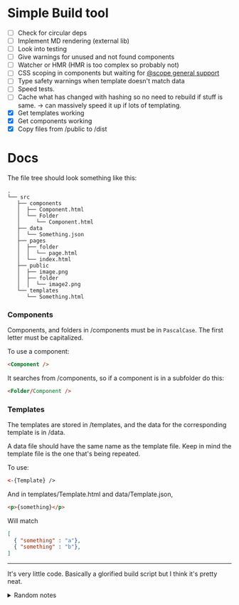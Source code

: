 # Simple Build tool

- [ ] Check for circular deps
- [ ] Implement MD rendering (external lib)
- [ ] Look into testing
- [ ] Give warnings for unused and not found components
- [ ] Watcher or HMR (HMR is too complex so probably not)
- [ ] CSS scoping in components but waiting for [@scope general support](https://developer.mozilla.org/en-US/docs/Web/CSS/@scope)
- [ ] Type safety warnings when template doesn't match data
- [ ] Speed tests.
- [ ] Cache what has changed with hashing so no need to rebuild if stuff is same. -> can massively speed it up if lots of templating.
- [x] Get templates working
- [x] Get components working
- [x] Copy files from /public to /dist

# Docs

The file tree should look something like this:

```
.
└── src
   ├── components
   │  ├── Component.html
   │  └── Folder
   │     └── Component.html
   ├── data
   │  └── Something.json
   ├── pages
   │  ├── folder
   │  │  └── page.html
   │  └── index.html
   ├── public
   │  ├── image.png
   │  ├── folder
   │  │  └── image2.png
   └── templates
      └── Something.html
```
### Components

Components, and folders in /components must be in `PascalCase`. The first letter must be capitalized.

To use a component:

```html
<Component />
```

It searches from /components, so if a component is in a subfolder do this:

```html
<Folder/Component />
```

### Templates

The templates are stored in /templates, and the data for the corresponding template is in /data.

A data file should have the same name as the template file. Keep in mind the template file is the one that's being repeated.

To use:

```html
<-{Template} />
```

And in templates/Template.html and data/Template.json,

```html
<p>{something}</p>
```
Will match
```json
[
  { "something" : "a"},
  { "something" : "b"},
]
```

---

It's very little code. Basically a glorified build script but I think it's pretty neat.

<details>
<summary>Random notes</summary>
![in Templates](https://github.com/Tnixc/simple/assets/85466117/e90a0455-320b-4d37-8ad2-2efd265171e3)
</details>
